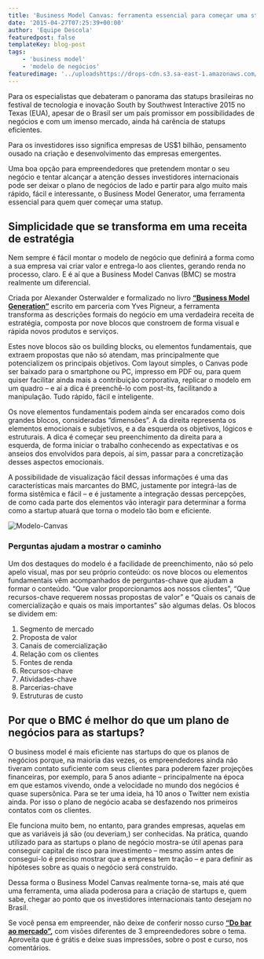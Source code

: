 ```yaml
---
title: 'Business Model Canvas: ferramenta essencial para começar uma startup'
date: '2015-04-27T07:25:39+00:00'
author: 'Equipe Descola'
featuredpost: false
templateKey: blog-post
tags:
    - 'business model'
    - 'modelo de negócios'
featuredimage: '../uploadshttps://drops-cdn.s3.sa-east-1.amazonaws.com/drops-new/wp-content/uploads/2015/04/27072539/business-model-canvas-150x150.png'
---
```

Para os especialistas que debateram o panorama das statups brasileiras no festival de tecnologia e inovação South by Southwest Interactive 2015 no Texas (EUA), apesar de o Brasil ser um país promissor em possibilidades de negócios e com um imenso mercado, ainda há carência de statups eficientes.

Para os investidores isso significa empresas de US$1 bilhão, pensamento ousado na criação e desenvolvimento das empresas emergentes.

Uma boa opção para empreendedores que pretendem montar o seu negócio e tentar alcançar a atenção desses investidores internacionais pode ser deixar o plano de negócios de lado e partir para algo muito mais rápido, fácil e interessante, o Business Model Generator, uma ferramenta essencial para quem quer começar uma statup.

**Simplicidade que se transforma em uma receita de estratégia**
---------------------------------------------------------------

Nem sempre é fácil montar o modelo de negócio que definirá a forma como a sua empresa vai criar valor e entrega-lo aos clientes, gerando renda no processo, claro. E é aí que a Business Model Canvas (BMC) se mostra realmente um diferencial.

Criada por Alexander Osterwalder e formalizado no livro [**“Business Model Generation”**](http://www.saraiva.com.br/inovacao-em-modelos-de-negocios-business-model-generation-3545422.html?pac_id=25371&utm_source=buscape&utm_medium=comparador&utm_campaign=cpc_Livros-3545422_25371& "Livro BMGeneration") escrito em parceria com Yves Pigneur, a ferramenta transforma as descrições formais do negócio em uma verdadeira receita de estratégia, composta por nove blocos que constroem de forma visual e rápida novos produtos e serviços.

Estes nove blocos são os building blocks, ou elementos fundamentais, que extraem propostas que não só atendam, mas principalmente que potencializem os principais objetivos. Com layout simples, o Canvas pode ser baixado para o smartphone ou PC, impresso em PDF ou, para quem quiser facilitar ainda mais a contribuição corporativa, replicar o modelo em um quadro – e aí a dica é preenchê-lo com post-its, facilitando a manipulação. Tudo rápido, fácil e inteligente.

Os nove elementos fundamentais podem ainda ser encarados como dois grandes blocos, consideradas “dimensões”. A da direita representa os elementos emocionais e subjetivos, e a da esquerda os objetivos, lógicos e estruturais. A dica é começar seu preenchimento da direita para a esquerda, de forma iniciar o trabalho conhecendo as expectativas e os anseios dos envolvidos para depois, aí sim, passar para a concretização desses aspectos emocionais.

A possibilidade de visualização fácil dessas informações é uma das características mais marcantes do BMC, justamente por integrá-las de forma sistêmica e fácil – e é justamente a integração dessas percepções, de como cada parte dos elementos vão interagir para determinar a forma como a startup atuará que torna o modelo tão bom e eficiente.

![Modelo-Canvas](http://s3-sa-east-1.amazonaws.com/drops-cdn/drops-new/wp-content/uploads/2015/04/27072539/Modelo-Canvas-1024x757.jpg)

### **Perguntas ajudam a mostrar o caminho**

Um dos destaques do modelo é a facilidade de preenchimento, não só pelo apelo visual, mas por seu próprio conteúdo: os nove blocos ou elementos fundamentais vêm acompanhados de perguntas-chave que ajudam a formar o conteúdo. “Que valor proporcionamos aos nossos clientes”, “Que recursos-chave requerem nossas propostas de valor” e “Quais os canais de comercialização e quais os mais importantes” são algumas delas. Os blocos se dividem em:

1. Segmento de mercado
2. Proposta de valor
3. Canais de comercialização
4. Relação com os clientes
5. Fontes de renda
6. Recursos-chave
7. Atividades-chave
8. Parcerias-chave
9. Estruturas de custo

**Por que o BMC é melhor do que um plano de negócios para as startups?**
------------------------------------------------------------------------

O business model é mais eficiente nas startups do que os planos de negócios porque, na maioria das vezes, os empreendedores ainda não tiveram contato suficiente com seus clientes para poderem fazer projeções financeiras, por exemplo, para 5 anos adiante – principalmente na época em que estamos vivendo, onde a velocidade no mundo dos negócios é quase supersônica. Para se ter uma ideia, há 10 anos o Twitter nem existia ainda. Por isso o plano de negócio acaba se desfazendo nos primeiros contatos com os clientes.

Ele funciona muito bem, no entanto, para grandes empresas, aquelas em que as variáveis já são (ou deveriam,) ser conhecidas. Na prática, quando utilizado para as startups o plano de negócio mostra-se útil apenas para conseguir capital de risco para investimento – mesmo assim antes de consegui-lo é preciso mostrar que a empresa tem tração – e para definir as hipóteses sobre as quais o negócio será construído.

Dessa forma o Business Model Canvas realmente torna-se, mais até que uma ferramenta, uma aliada poderosa para a criação de startups e, quem sabe, chegar ao ponto que os investidores internacionais tanto desejam no Brasil.

Se você pensa em empreender, não deixe de conferir nosso curso **<span style="text-decoration: underline;">[“Do bar ao mercado”](http://descola.org/curso/1/do-bar-ao-mercado "Do Bar ao Mercado"),</span>** com visões diferentes de 3 empreendedores sobre o tema. Aproveita que é grátis e deixe suas impressões, sobre o post e curso, nos comentários.

<div class="hidden-sm"><script>// <![CDATA[
(function(t,e,c,o){var n,s,p;t.SMCX=t.SMCX||[],e.getElementById(o)||(n=e.getElementsByTagName(c),s=n[n.length-1],p=e.createElement(c),p.type="text/javascript",p.async=!0,p.id=o,p.src=["https:"===location.protocol?"https://":"http://","widget.surveymonkey.com/collect/website/js/G60YJSke6L1RPtJg9DuxEtJ1pr32Ip5gcm6by97fAPb9VWkopcx0_2Fd_2BWPSZe_2FWKa.js"].join(""),s.parentNode.insertBefore(p,s))})(window,document,"script","smcx-sdk");
// ]]></script></div>